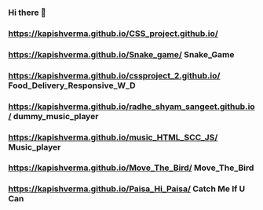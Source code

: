 ### Hi there 👋
### https://kapishverma.github.io/CSS_project.github.io/
### https://kapishverma.github.io/Snake_game/ Snake_Game 
### https://kapishverma.github.io/cssproject_2.github.io/ Food_Delivery_Responsive_W_D
### https://kapishverma.github.io/radhe_shyam_sangeet.github.io/  dummy_music_player
### https://kapishverma.github.io/music_HTML_SCC_JS/  Music_player
### https://kapishverma.github.io/Move_The_Bird/  Move_The_Bird
### https://kapishverma.github.io/Paisa_Hi_Paisa/  Catch Me If U Can
